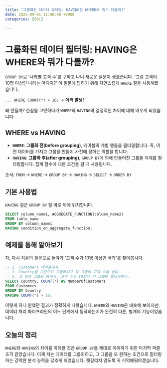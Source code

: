 ```yaml
---
title: "그룹화된 데이터 필터링: HAVING은 WHERE와 뭐가 다를까?"
date: 2025-09-01 11:00:00 +0900
categories: [SQL]

---
```


# 그룹화된 데이터 필터링: HAVING은 WHERE와 뭐가 다를까?

`GROUP BY`로 '나라별 고객 수'를 구하고 나니 새로운 질문이 생겼습니다. '그럼 고객이 10명 이상인 나라는 어디지?' 이 질문에 답하기 위해 자연스럽게 `WHERE` 절을 사용해봤습니다.

`... WHERE COUNT(*) > 10;` -> **에러 발생!**

왜 안될까? 한참을 고민하다가 `WHERE`와 `HAVING`의 결정적인 차이에 대해 배우게 되었습니다.

## WHERE vs HAVING

- **`WHERE`**: **그룹화 전(before grouping)**, 테이블의 개별 행들을 필터링합니다. 즉, 어떤 데이터를 가지고 그룹을 만들지 사전에 정하는 역할을 합니다.
- **`HAVING`**: **그룹화 후(after grouping)**, `GROUP BY`에 의해 만들어진 그룹들 자체를 필터링합니다. 집계 함수에 대한 조건을 걸 때 사용됩니다.

순서: `FROM` -> `WHERE` -> `GROUP BY` -> `HAVING` -> `SELECT` -> `ORDER BY`

## 기본 사용법

`HAVING` 절은 `GROUP BY` 절 바로 뒤에 위치합니다.

```sql
SELECT column_name1, AGGREGATE_FUNCTION(column_name2)
FROM table_name
GROUP BY column_name1
HAVING condition_on_aggregate_function;
```

## 예제를 통해 알아보기

자, 다시 처음의 질문으로 돌아가 '고객 수가 10명 이상인 국가'를 찾아봅시다.

```sql
-- 1. Customers 테이블에서
-- 2. Country를 기준으로 그룹화하고 각 그룹의 고객 수를 센다.
-- 3. 그 결과 그룹들 중에서, 고객 수가 10보다 큰 그룹만 필터링한다.
SELECT Country, COUNT(*) AS NumberOfCustomers
FROM Customers
GROUP BY Country
HAVING COUNT(*) > 10;
```

이렇게 하니 원했던 결과가 정확하게 나왔습니다. `WHERE`와 `HAVING`은 비슷해 보이지만, 데이터 처리 파이프라인의 어느 단계에서 동작하는지가 완전히 다른, 별개의 기능이었습니다.

## 오늘의 정리

`WHERE`와 `HAVING`의 차이를 이해한 것은 `GROUP BY`를 제대로 이해하기 위한 마지막 퍼즐 조각 같았습니다. 이제 저는 데이터를 그룹화하고, 그 그룹을 또 원하는 조건으로 필터링하는 강력한 분석 능력을 갖추게 되었습니다. 헷갈리지 않도록 꼭 기억해둬야겠습니다.